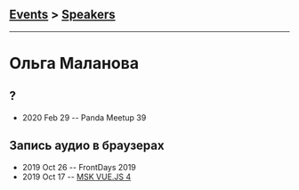 ## [Events](../README.md) > [Speakers](../speakers.md)
---

# Ольга Маланова

## ?
- 2020 Feb 29 -- Panda Meetup 39    
## Запись аудио в браузерах
- 2019 Oct 26 -- FrontDays 2019    
- 2019 Oct 17 -- [MSK VUE.JS 4](https://www.youtube.com/watch?v=-pjQGpK_nGw)    

